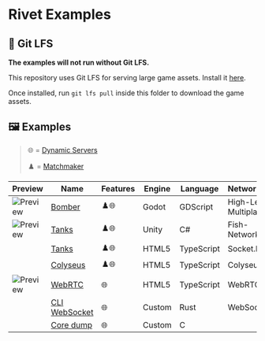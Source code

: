 # Rivet Examples

## 💾 Git LFS

**The examples will not run without Git LFS.**

This repository uses Git LFS for serving large game assets. Install it [here](https://git-lfs.github.com/).

Once installed, run `git lfs pull` inside this folder to download the game assets.

## 🖼️ Examples

> 🌐 = [Dynamic Servers](https://rivet.gg/docs/dynamic-servers)
>
> ♟️ = [Matchmaker](https://rivet.gg/docs/matchmaker)


| Preview | Name | Features | Engine | Language | Networking | Rendering | Tutorial |
| ------- | ---- | -------- | ------ | -------- | ---------- | --------- | -------- |
| ![Preview](./godot/bomber/_media/preview_128.png) | [Bomber](./godot/bomber) | ♟️🌐 | Godot | GDScript | High-Level Multiplayer |  | [Tutorial](https://rivet.gg/learn/godot/tutorials/crash-course) |
| ![Preview](./unity/tanks-fishnet/_media/preview_128.png) | [Tanks](./unity/tanks-fishnet) | ♟️🌐 | Unity | C# | Fish-Networking |  | [Tutorial](https://rivet.gg/learn/unity/tutorials/fishnet/crash-course) |
|  | [Tanks](./html5/tanks-socketio-canvas) | ♟️🌐 | HTML5 | TypeScript | Socket.IO | Canvas | [Tutorial](https://rivet.gg/learn/html5/tutorials/tanks-canvas-socketio) |
|  | [Colyseus](./html5/colyseus) | ♟️🌐 | HTML5 | TypeScript | Colyseus |  |  |
| ![Preview](./html5/webrtc/_media/preview_128.png) | [WebRTC](./html5/webrtc) | 🌐 | HTML5 | TypeScript | WebRTC |  |  |
|  | [CLI WebSocket](./rust/cli-websocket) | 🌐 | Custom | Rust | WebSocket |  |  |
|  | [Core dump](./c/coredump) | 🌐 | Custom | C |  |  |  |


